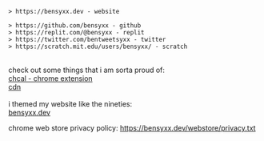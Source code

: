 ```
> https://bensyxx.dev - website

> https://github.com/bensyxx - github
> https://replit.com/@bensyxx - replit
> https://twitter.com/bentweetsyxx - twitter
> https://scratch.mit.edu/users/bensyxx/ - scratch
```
<br>check out some things that i am sorta proud of: <br>[chcal - chrome extension](https://github.com/bensyxx/CHCal)<br>[cdn](https://github.com/bensyxx/cdn)
<br><br>i themed my website like the nineties:<br>[bensyxx.dev](https://bensyxx.dev)

chrome web store privacy policy: https://bensyxx.dev/webstore/privacy.txt

